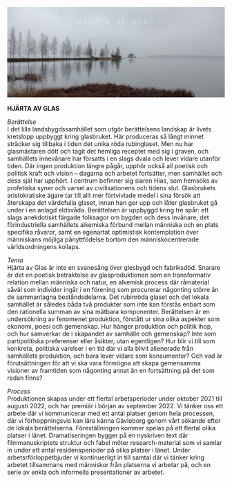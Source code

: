 ![](/hjarta.jpg)

**HJÄRTA AV GLAS**

*Berättelse*  
I det lilla landsbygdssamhället som utgör berättelsens landskap är livets kretslopp uppbyggt kring glasbruket. Här produceras så långt minnet sträcker sig tillbaka i tiden det unika röda rubinglaset. Men nu har glasmästaren dött och tagit det hemliga receptet med sig i graven, och samhällets innevånare har försatts i en slags dvala och lever vidare utanför tiden. Där ingen produktion längre pågår, upphör också all poetisk och politisk kraft och vision – dagarna och arbetet fortsätter, men samhället och dess själ har upphört. I centrum befinner sig siaren Hias, som hemsöks av profetiska syner och varsel av civilisationens och tidens slut. Glasbrukets aristokratiske ägare tar till allt mer förtvivlade medel i sina försök att återskapa det värdefulla glaset, innan han ger upp och låter glasbruket gå under i en anlagd eldsvåda.
Berättelsen är uppbyggd kring tre spår: ett slags anekdotiskt färgade folksagor om bygden och dess invånare, det förindustriella samhällets alkemiska förbund mellan människa och en plats specifika råvaror, samt en egenartat optimistisk kontemplation över människans möjliga pånyttfödelse bortom den människocentrerade världsordningens kollaps. 

*Tema*  
Hjärta av Glas är inte en svanesång över glesbygd och fabriksdöd. Snarare är det en poetisk betraktelse av glasproduktionen som en transformativ relation mellan människa och natur, en alkemisk process där råmaterial såväl som individer ingår i en förening som procurerar någonting större än de sammantagna beståndsdelarna. Det rubinröda glaset och det lokala samhället är således båda två produkter som inte kan förstås enbart som den rationella summan av sina mätbara komponenter.
Berättelsen är en undersökning av fenomenet produktion, förstått ur sina olika aspekter som ekonomi, poesi och gemenskap. Hur hänger produktion och politik ihop, och hur samverkar de i skapandet av samhälle och gemenskap? Inte som partipolitiska preferenser eller åsikter, utan egentligen? Hur blir vi till som konkreta, politiska varelser i en tid där vi alla blivit alienerade från samhällets produktion, och bara lever vidare som konsumenter? Och vad är förutsättningen för att vi ska vara förmögna att skapa gemensamma visioner av framtiden som någonting annat än en fortsättning på det som redan finns?

*Process*  
Produktionen skapas under ett flertal arbetsperioder under oktober 2021 till augusti 2022, och har premiär i början av september 2022. Vi tänker oss ett arbete där vi kommunicerar med ett antal platser genom hela processen, där vi förhoppningsvis kan lära känna Gävleborg genom vårt sökande efter de lokala berättelserna. Föreställningen kommer spelas på ett flertal olika platser i länet.
Dramatiseringen bygger på en nyskriven text där filmmanuskriptets struktur och fabel möter research-material som vi samlar in under ett antal residensperioder på olika platser i länet. Under arbetsrförloppetbjuder vi kontinuerligt in till samtal där vi tänker kring arbetet tillsammans med människor från platserna vi arbetar på, och en serie av enkla och informella presentationer av arbetet. 
